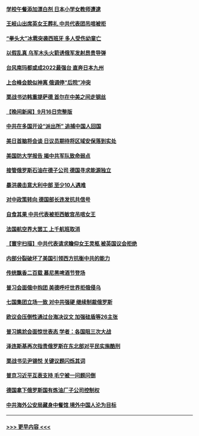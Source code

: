 #### [学校午餐添加漂白剂 日本小学女教师遭逮](../pages/prog202/a103530573.md?t=09171850) 
#### [王岐山出席英女王葬礼 中共代表团吊唁被拒](../pages/prog202/a103530540.md?t=09171850) 
#### [“拳头大”冰雹突袭西班牙 多人受伤幼童亡](../pages/prog202/a103530551.md?t=09171850) 
#### [以假乱真 乌军木头火箭诱俄军发射昂贵导弹](../pages/prog202/a103530546.md?t=09171850) 
#### [台风南玛都或成2022最强台 直奔日本九州](../pages/prog202/a103530533.md?t=09171850) 
#### [上合峰会貌似神离 俄调停“后院”冲突](../pages/prog202/a103530513.md?t=09171850) 
#### [栗战书访韩重提萨德 首尔在中美之间走钢丝](../pages/prog202/a103530440.md?t=09171850) 
#### [【晚间新闻】9月16日完整版](../pages/prog202/a103530407.md?t=09171850) 
#### [中共在多国开设“派出所” 追捕中国人回国](../pages/prog202/a103530419.md?t=09171850) 
#### [美日首脑将会谈 日议员期待将区域安保落到实处](../pages/prog202/a103530290.md?t=09171850) 
#### [美国防大学报告 揭中共军队致命弱点](../pages/prog202/a103530288.md?t=09171850) 
#### [接管俄罗斯石油在德子公司 德国寻求能源独立](../pages/prog202/a103530283.md?t=09171850) 
#### [暴洪袭击意大利中部 至少10人遇难](../pages/prog202/a103530281.md?t=09171850) 
#### [对中政策转向 德国部长连发抗共信号](../pages/prog202/a103530279.md?t=09171850) 
#### [自食其果 中共代表被拒西敏宫吊唁女王](../pages/prog202/a103530277.md?t=09171850) 
#### [法国航空界大罢工 上千航班取消](../pages/prog202/a103530225.md?t=09171850) 
#### [【寰宇扫描】中共代表请求瞻仰女王灵柩 被英国议会拒绝](../pages/prog202/a103530138.md?t=09171850) 
#### [内部分裂破坏了美国引领西方抗衡中共的能力](../pages/prog202/a103530125.md?t=09171850) 
#### [传统飘香二百载 慕尼黑啤酒节登场](../pages/prog202/a103530045.md?t=09171850) 
#### [普习会面俄中抱团 美德呼吁世界拒俄侵乌](../pages/prog202/a103530067.md?t=09171850) 
#### [七国集团立场一致 对中共强硬 继续制裁俄罗斯](../pages/prog202/a103530031.md?t=09171850) 
#### [欧议会压倒性通过台海决议文 加强硅盾等26主张](../pages/prog202/a103530035.md?t=09171850) 
#### [普习尴尬会面惊世表态 学者：各国阻三次大战](../pages/prog202/a103530027.md?t=09171850) 
#### [泽连斯基再次指责俄罗斯在东北部对平民实施酷刑](../pages/prog202/a103530057.md?t=09171850) 
#### [栗战书见尹锡悦 关键议题闪烁其词](../pages/prog202/a103530029.md?t=09171850) 
#### [普京习近平互表支持 毛宁被一问题问倒](../pages/prog202/a103529922.md?t=09171850) 
#### [德国拿下俄罗斯国有炼油厂子公司控制权](../pages/prog202/a103529977.md?t=09171850) 
#### [中共海外公安局藏身中餐馆 境外中国人沦为目标](../pages/prog202/a103529780.md?t=09171850) 

----
#### [ >>> 更早内容 <<< ](../indexes/prog202-earlier.md)
